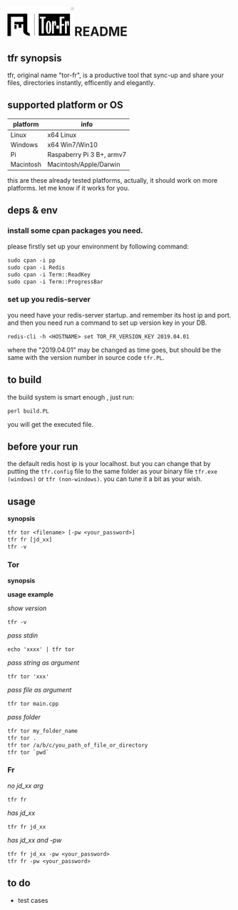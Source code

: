 <span style="float:left">
<img src="./img/tor_fr_icon.png" >
</img>
</span>

# README 


## tfr synopsis
tfr, original name "tor-fr", is a productive tool that sync-up and share your files, directories instantly, efficently and elegantly.

## supported platform or OS


platform | info 
---|---
Linux | x64 Linux 
Windows | x64 Win7/Win10 
Pi | Raspaberry Pi 3 B+, armv7 
Macintosh | Macintosh/Apple/Darwin 


this are these already tested platforms, actually, it should work on more platforms. let me know if it works for you.

## deps & env

### install some cpan packages you need. 
please firstly set up your environment by following command:

```
sudo cpan -i pp
sudo cpan -i Redis
sudo cpan -i Term::ReadKey
sudo cpan -i Term::ProgressBar
```
### set up you redis-server
you need have your redis-server startup. and remember its host ip and port.
and then you need run a command to set up version key in your DB.

```
redis-cli -h <HOSTNAME> set TOR_FR_VERSION_KEY 2019.04.01
```

where the "2019.04.01" may be changed as time goes, but should be the same with the version number in source code `tfr.PL`.

## to build

the build system is smart enough , just run:
``` 
perl build.PL
```

you will get the executed file.



## before your run
the default redis host ip is your localhost. but you can change that by putting the `tfr.config` file to the same folder as your 
binary file `tfr.exe (windows)` or `tfr (non-windows)`. you can tune it a bit as your wish.

## usage

**synopsis**

```
tfr tor <filename> [-pw <your_password>]
tfr fr [jd_xx]
tfr -v
```

### Tor

**synopsis**


**usage example**

*show version* 

```
tfr -v
```

*pass stdin*
```
echo 'xxxx' | tfr tor

```

*pass string as argument*
```
tfr tor 'xxx'
```


*pass file as argument*
```
tfr tor main.cpp
```


*pass folder*
```
tfr tor my_folder_name 
tfr tor .
tfr tor /a/b/c/you_path_of_file_or_directory
tfr tor `pwd`
```


### Fr

*no jd_xx arg*
```
tfr fr 
```


*has jd_xx*
```
tfr fr jd_xx
```
*has jd_xx and -pw*
```
tfr fr jd_xx -pw <your_password>
tfr fr -pw <your_password>
```

## to do
- test cases 

